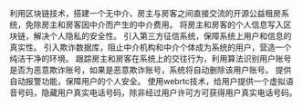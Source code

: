 利用区块链技术，搭建一个无中介、房主与房客之间直接交流的开源公益租房系统，免除房主和房客因中介而产生的中介费用。
将房主和房客的个人信息写入区块链，解决个人隐私的安全性。
引入第三方征信系统，保障系统上用户和信息的真实性。
引入欺诈数据库，阻止中介机构和中介个体成为系统的用户，营造一个纯洁干净的环境。
跟踪房主和房客在系统上的交往行为，利用算法识别用户账号是否为恶意欺诈账号，如果是恶意欺诈账号，系统将自动删除该用户账号。
提供自动报警功能，保障用户的个人安全。
使用webrtc技术，给用户提供一个虚拟语音号码，隐藏用户真实电话号码，除非经过用户许可方可获得用户真实电话号码。